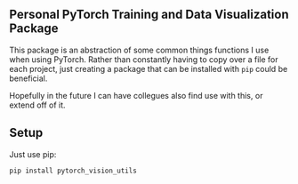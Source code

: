 ## Personal PyTorch Training and Data Visualization Package

This package is an abstraction of some common things functions I use when using PyTorch. Rather than constantly having to copy over a file for each project, just creating a package that can be installed with `pip` could be beneficial.

Hopefully in the future I can have collegues also find use with this, or extend off of it.

## Setup
Just use pip:
```bash
pip install pytorch_vision_utils
```